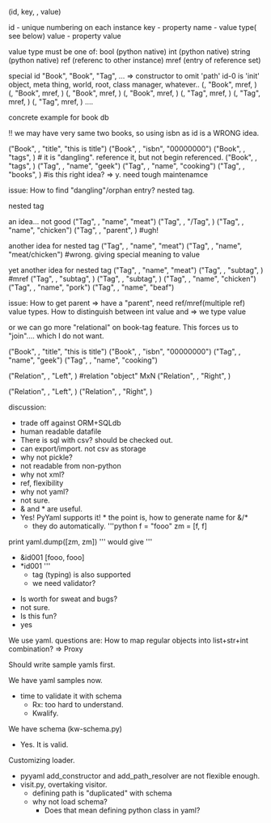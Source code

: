 (id, key, <value type>, value)

id - unique numbering on each instance
key - property name 
<value type> - value type( see below)
value - property value 

value type must be one of:
    bool (python native)
    int (python native)
    string (python native)
    ref (referenc to other instance)
    mref (entry of reference set)

special id
<special> "Book", <id-0>
<special> "Book", <id-1>
<special> "Tag", <id-0>
... => constructor to omit 'path'
id-0 is 'init' object, meta thing, world, root, class manager, whatever..
(<id-0>, "Book", mref, <id-1>)
(<id-0>, "Book", mref, <id-2>)
(<id-0>, "Book", mref, <id-3>)
(<id-0>, "Book", mref, <id-4>)
(<id-0>, "Tag", mref, <id-5>)
(<id-0>, "Tag", mref, <id-6>)
(<id-0>, "Tag", mref, <id-7>)
....


concrete example for book db

!! we may have very same two books, so using isbn as id is a WRONG idea.

("Book", <id-0>, "title", "this is title")
("Book", <id-0>, "isbn", "00000000")
("Book", <id-0>, "tags", <id-3>) # it is "dangling". reference it, but not begin referenced.
("Book", <id-0>, "tags", <id-4>)
("Tag", <id-3>, "name", "geek") 
("Tag", <id-4>, "name", "cooking")
("Tag", <id-4>, "books", <id-0>) #is this right idea? => y. need tough maintenamce

issue:
    How to find "dangling"/orphan entry?
    nested tag.

nested tag 

an idea... not good
("Tag", <id-3>, "name", "meat") 
("Tag", <id-3>, "/Tag", <id-4>)
("Tag", <id-4>, "name", "chicken")
("Tag", <id-4>, "parent", <id-3>) #ugh!

another idea for nested tag
("Tag", <id-3>, "name", "meat") 
("Tag", <id-4>, "name", "meat/chicken") #wrong. giving special meaning to value 

yet another idea for nested tag 
("Tag", <id-3>, "name", "meat")
("Tag", <id-3>, "subtag", <id-4>) #mref
("Tag", <id-3>, "subtag", <id-5>)
("Tag", <id-3>, "subtag", <id-6>)
("Tag", <id-4>, "name", "chicken")
("Tag", <id-5>, "name", "pork")
("Tag", <id-6>, "name", "beaf")

issue:
    How to get parent => have a "parent", need ref/mref(multiple ref)
    value types. How to distinguish between int value and <id> => we type value


or we can go more "relational" on book-tag feature.
This forces us to "join".... which I do not want.

("Book", <id-0>, "title", "this is title")
("Book", <id-0>, "isbn", "00000000")
("Tag", <id-3>, "name", "geek") 
("Tag", <id-4>, "name", "cooking")

("Relation", <id-5>, "Left", <id-0>) #relation "object" MxN
("Relation", <id-5>, "Right", <id-3>) 

("Relation", <id-6>, "Left", <id-0>)
("Relation", <id-6>, "Right", <id-4>)


discussion:
 * trade off against ORM+SQLdb
  * human readable datafile
   * There is sql with csv? should be checked out.
   * can export/import. not csv as storage
 * why not pickle?
  * not readable from non-python
 * why not xml?
  * ref, flexibility
 * why not yaml?
  * not sure.
  * & and * are useful.
   * Yes! PyYaml supports it!
    * the point is, how to generate name for &/*
     * they do automatically.
'''python
f = "fooo"
zm = [f, f]

print yaml.dump([zm, zm])
'''
would give
'''
 - &id001 [fooo, fooo]
 - *id001
'''
   * tag (typing) is also supported
    * we need validator?
 * Is worth for sweat and bugs?
  * not sure.
 * Is this fun?
  * yes

We use yaml.
questions are:
    How to map regular objects into list+str+int combination? => Proxy

Should write sample yamls first.


We have yaml samples now.
 * time to validate it with schema
   * Rx: too hard to understand.
   * Kwalify. 

We have schema (kw-schema.py)
 * Yes. It is valid.

Customizing loader.
 * pyyaml add_constructor and add_path_resolver are not 
  flexible enough.
 * visit.py, overtaking visitor.
   * defining path is "duplicated" with schema
   * why not load schema?
     * Does that mean defining python class in yaml?


